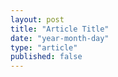 ```yaml
---
layout: post
title: "Article Title"
date: "year-month-day"
type: "article"
published: false
---
```


<!---  add your title for an article (maybe "other interpretations of vectors") and set the published to 'true' when you want students to see it or if you want to see it in your local server, all dates are numeral, so the only valid date is something like 2021-03-11 for March 11, 2021, keep the double quotes. other than that, the file is .md, so use markdown syntax and latex to write, no html, but you can if you want. --->

